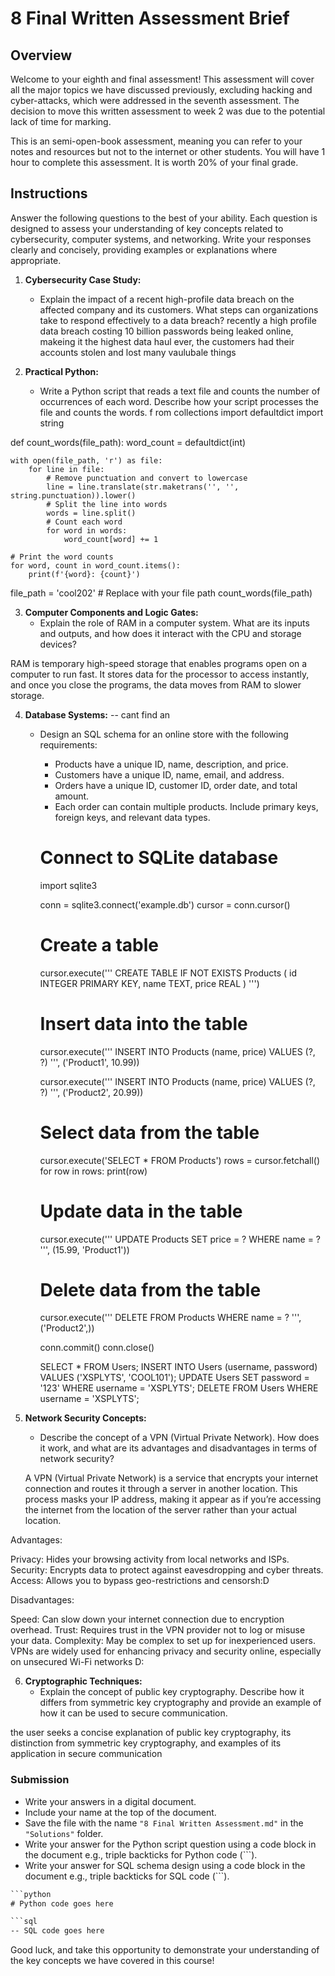 # 8 Final Written Assessment Brief

## Overview

Welcome to your eighth and final assessment! This assessment will cover all the major topics we have discussed previously, excluding hacking and cyber-attacks, which were addressed in the seventh assessment. The decision to move this written assessment to week 2 was due to the potential lack of time for marking.

This is an semi-open-book assessment, meaning you can refer to your notes and resources but not to the internet or other students. You will have 1 hour to complete this assessment. It is worth 20% of your final grade.

## Instructions

Answer the following questions to the best of your ability. Each question is designed to assess your understanding of key concepts related to cybersecurity, computer systems, and networking. Write your responses clearly and concisely, providing examples or explanations where appropriate.

1. **Cybersecurity Case Study:**
   - Explain the impact of a recent high-profile data breach on the affected company and its customers. What steps can organizations take to respond effectively to a data breach?
    recently a high profile data breach costing 10 billion passwords being leaked online, makeing it  the highest data haul ever, the customers had their accounts stolen and lost many vaulubale things

2. **Practical Python:**
   - Write a Python script that reads a text file and counts the number of occurrences of each word. Describe how your script processes the file and counts the words.
f
rom collections import defaultdict
import string

def count_words(file_path):
    word_count = defaultdict(int)
    
    with open(file_path, 'r') as file:
        for line in file:
            # Remove punctuation and convert to lowercase
            line = line.translate(str.maketrans('', '', string.punctuation)).lower()
            # Split the line into words
            words = line.split()
            # Count each word
            for word in words:
                word_count[word] += 1
    
    # Print the word counts
    for word, count in word_count.items():
        print(f'{word}: {count}')

file_path = 'cool202'  # Replace with your file path
count_words(file_path)



3. **Computer Components and Logic Gates:**
   - Explain the role of RAM in a computer system. What are its inputs and outputs, and how does it interact with the CPU and storage devices?

RAM is temporary high-speed storage that enables programs open on a computer to run fast. It stores data for the processor to access instantly, and once you close the programs, the data moves from RAM to slower storage.

4. **Database Systems:** -- cant find an
   - Design an SQL schema for an online store with the following requirements:
     - Products have a unique ID, name, description, and price.
     - Customers have a unique ID, name, email, and address.
     - Orders have a unique ID, customer ID, order date, and total amount.
     - Each order can contain multiple products. Include primary keys, foreign keys, and relevant data types.

      # Connect to SQLite database
     import sqlite3

     conn = sqlite3.connect('example.db')
     cursor = conn.cursor()

     # Create a table
     cursor.execute('''
     CREATE TABLE IF NOT EXISTS Products (
         id INTEGER PRIMARY KEY,
         name TEXT,
         price REAL
     )
     ''')

     # Insert data into the table
     cursor.execute('''
     INSERT INTO Products (name, price) VALUES (?, ?)
     ''', ('Product1', 10.99))

     cursor.execute('''
     INSERT INTO Products (name, price) VALUES (?, ?)
     ''', ('Product2', 20.99))

     # Select data from the table
     cursor.execute('SELECT * FROM Products')
     rows = cursor.fetchall()
     for row in rows:
         print(row)

     # Update data in the table
     cursor.execute('''
     UPDATE Products SET price = ? WHERE name = ?
     ''', (15.99, 'Product1'))

     # Delete data from the table
     cursor.execute('''
     DELETE FROM Products WHERE name = ?
     ''', ('Product2',))

     conn.commit()
     conn.close()

     SELECT * FROM Users;
    INSERT INTO Users (username, password) VALUES ('XSPLYTS', 'COOL101');
    UPDATE Users SET password = '123' WHERE username = 'XSPLYTS';
    DELETE FROM Users WHERE username = 'XSPLYTS';

5. **Network Security Concepts:**
   - Describe the concept of a VPN (Virtual Private Network). How does it work, and what are its advantages and disadvantages in terms of network security?

   A VPN (Virtual Private Network) is a service that encrypts your internet connection and routes it through a server in another location. This process masks your IP address, making it appear as if you’re accessing the internet from the location of the server rather than your actual location.

Advantages:

Privacy: Hides your browsing activity from local networks and ISPs.
Security: Encrypts data to protect against eavesdropping and cyber threats.
Access: Allows you to bypass geo-restrictions and censorsh:D

Disadvantages:

Speed: Can slow down your internet connection due to encryption overhead.
Trust: Requires trust in the VPN provider not to log or misuse your data.
Complexity: May be complex to set up for inexperienced users.
VPNs are widely used for enhancing privacy and security online, especially on unsecured Wi-Fi networks D:

6. **Cryptographic Techniques:**
   - Explain the concept of public key cryptography. Describe how it differs from symmetric key cryptography and provide an example of how it can be used to secure communication.

the user seeks a concise explanation of public key cryptography, its distinction from symmetric key cryptography, and examples of its application in secure communication
### Submission

- Write your answers in a digital document.
- Include your name at the top of the document.
- Save the file with the name `"8 Final Written Assessment.md"` in the `"Solutions"` folder.
- Write your answer for the Python script question using a code block in the document e.g., triple backticks for Python code (```).
- Write your answer for SQL schema design using a code block in the document e.g., triple backticks for SQL code (```).

```bat
```python
# Python code goes here
```

```bat
```sql
-- SQL code goes here
```

Good luck, and take this opportunity to demonstrate your understanding of the key concepts we have covered in this course!

